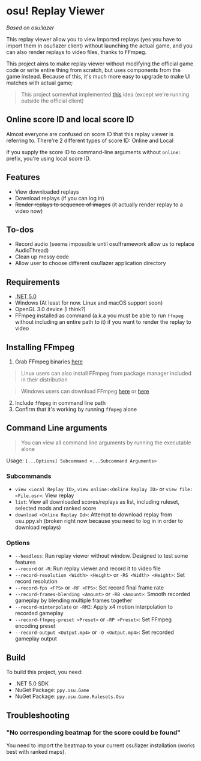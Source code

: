# osu! Replay Viewer
_Based on osu!lazer_

This replay viewer allow you to view imported replays (yes you have to import them in osu!lazer
client) without launching the actual game, and you can also render replays to video files, thanks
to FFmpeg.

This project aims to make replay viewer without modifying the official game code or write entire
thing from scratch, but uses components from the game instead. Because of this, it's much more easy
to upgrade to make UI matches with actual game;

> This project somewhat implemented [this](https://github.com/ppy/osu/discussions/12986) idea (except
  we're running outside the official client)

## Online score ID and local score ID
Almost everyone are confused on score ID that this replay viewer is referring to. There're 2 different
types of score ID: Online and Local

If you supply the score ID to command-line arguments without ``online:`` prefix, you're using local
score ID.

## Features
- View downloaded replays
- Download replays (if you can log in)
- ~~Render replays to sequence of images~~ (it actually render replay to a video now)

## To-dos
- Record audio (seems impossible until osu!framework allow us to replace AudioThread)
- Clean up messy code
- Allow user to choose different osu!lazer application directory

## Requirements
- [.NET 5.0](https://dotnet.microsoft.com/download/dotnet/5.0)
- Windows (At least for now. Linux and macOS support soon)
- OpenGL 3.0 device (I think?)
- FFmpeg installed as command (a.k.a you must be able to run ``ffmpeg`` without including an entire
  path to it) if you want to render the replay to video

## Installing FFmpeg
1. Grab FFmpeg binaries [here](https://www.ffmpeg.org/download.html)
  > Linux users can also install FFmpeg from package manager included in their distribution

  > Windows users can download FFmpeg [here](https://www.gyan.dev/ffmpeg/builds/) or
    [here](https://github.com/BtbN/FFmpeg-Builds/releases)

2. Include ``ffmpeg`` in command line path
3. Confirm that it's working by running ``ffmpeg`` alone

## Command Line arguments
> You can view all command line arguments by running the executable alone

Usage: ``[...Options] Subcommand <...Subcommand Arguments>``

### Subcommands
- ``view <Local Replay ID>``, ``view online:<Online Replay ID>`` or ``view file:<File.osr>``:
  View replay
- ``list``: View all downloaded scores/replays as list, including ruleset, selected mods and ranked
  score
- ``download <Online Replay Id>``: Attempt to download replay from osu.ppy.sh (broken right now
  because you need to log in in order to download replays)

### Options
- ``--headless``: Run replay viewer without window. Designed to test some features
- ``--record`` or ``-R``: Run replay viewer and record it to video file
- ``--record-resolution <Width> <Height>`` or ``-RS <Width> <Height>``: Set record resolution
- ``--record-fps <FPS>`` or ``-RF <FPS>``: Set record final frame rate
- ``--record-frames-blending <Amount>`` or ``-RB <Amount>``: Smooth recorded gameplay by blending
  multiple frames together
- ``--record-minterpolate`` or ``-RMI``: Apply x4 motion interpolation to recorded gameplay
- ``--record-ffmpeg-preset <Preset>`` or ``-RP <Preset>``: Set FFmpeg encoding preset
- ``--record-output <Output.mp4>`` or ``-O <Output.mp4>``: Set recorded gameplay output

## Build
To build this project, you need:

- .NET 5.0 SDK
- NuGet Package: ``ppy.osu.Game``
- NuGet Package: ``ppy.osu.Game.Rulesets.Osu``

## Troubleshooting
### "No corresponding beatmap for the score could be found"
You need to import the beatmap to your current osu!lazer installation (works best with ranked maps).

